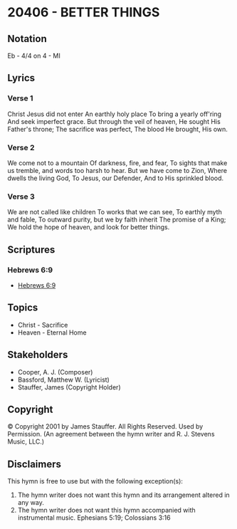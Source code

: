 # 20406 - BETTER THINGS

## Notation

Eb - 4/4 on 4 - MI

## Lyrics

### Verse 1

Christ Jesus did not enter An earthly holy place To bring a yearly off'ring And seek imperfect grace. But through the veil of heaven, He sought His Father's throne; The sacrifice was perfect, The blood He brought, His own.

### Verse 2

We come not to a mountain Of darkness, fire, and fear, To sights that make us tremble, and words too harsh to hear. But we have come to Zion, Where dwells the living God, To Jesus, our Defender, And to His sprinkled blood.

### Verse 3

We are not called like children To works that we can see, To earthly myth and fable, To outward purity, but we by faith inherit The promise of a King; We hold the hope of heaven, and look for better things.


## Scriptures

### Hebrews 6:9

- [Hebrews 6:9](https://www.biblegateway.com/passage/?search=Hebrews%206%3A9)


## Topics

- Christ - Sacrifice
- Heaven - Eternal Home

## Stakeholders

- Cooper, A. J. (Composer)
- Bassford, Matthew W. (Lyricist)
- Stauffer, James (Copyright Holder)

## Copyright

© Copyright 2001 by James Stauffer. All Rights Reserved. Used by Permission.
(An agreement between the hymn writer and R. J. Stevens Music, LLC.)

## Disclaimers

This hymn is free to use but with the following exception(s):
1. The hymn writer does not want this hymn and its arrangement altered in any way.
2. The hymn writer does not want this hymn accompanied with instrumental music.
Ephesians 5:19; Colossians 3:16

